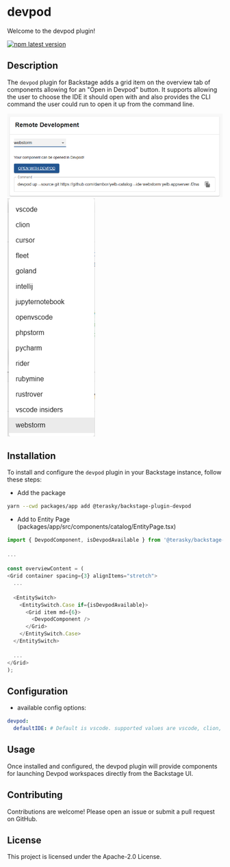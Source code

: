 # devpod

Welcome to the devpod plugin!

[![npm latest version](https://img.shields.io/npm/v/@terasky/backstage-plugin-devpod/latest.svg)](https://www.npmjs.com/package/@terasky/backstage-plugin-devpod)

## Description

The `devpod` plugin for Backstage adds a grid item on the overview tab of components allowing for an "Open in Devpod" button. It supports allowing the user to choose the IDE it should open with and also provides the CLI command the user could run to open it up from the command line.

![example1](../../images/devpod01.png)
![example2](../../images/devpod02.png)
## Installation

To install and configure the `devpod` plugin in your Backstage instance, follow these steps:

  * Add the package
  ```bash
  yarn --cwd packages/app add @terasky/backstage-plugin-devpod
  ```
  * Add to Entity Page (packages/app/src/components/catalog/EntityPage.tsx)
  ```javascript
  import { DevpodComponent, isDevpodAvailable } from '@terasky/backstage-plugin-devpod';
  
  ...

  const overviewContent = (
  <Grid container spacing={3} alignItems="stretch">
    ...

    <EntitySwitch>
      <EntitySwitch.Case if={isDevpodAvailable}>
        <Grid item md={6}>
          <DevpodComponent />
        </Grid>
      </EntitySwitch.Case>
    </EntitySwitch>

    ...
  </Grid>
  );
  ```

## Configuration
* available config options:
```yaml
devpod:
  defaultIDE: # Default is vscode. supported values are vscode, clion, cursor, fleet, goland, intellij, jupyternotebook, openvscode, phpstorm, pycharm, rider, rubymine, rustrover, vscode-insiders, and webstorm
```

## Usage
Once installed and configured, the devpod plugin will provide components for launching Devpod workspaces directly from the Backstage UI.

## Contributing
Contributions are welcome! Please open an issue or submit a pull request on GitHub.

## License
This project is licensed under the Apache-2.0 License.